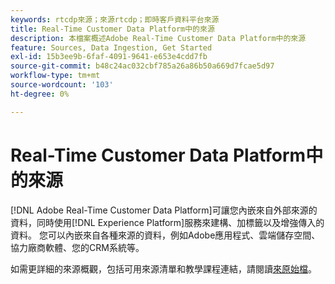 ```yaml
---
keywords: rtcdp來源；來源rtcdp；即時客戶資料平台來源
title: Real-Time Customer Data Platform中的來源
description: 本檔案概述Adobe Real-Time Customer Data Platform中的來源
feature: Sources, Data Ingestion, Get Started
exl-id: 15b3ee9b-6faf-4091-9641-e653e4cdd7fb
source-git-commit: b48c24ac032cbf785a26a86b50a669d7fcae5d97
workflow-type: tm+mt
source-wordcount: '103'
ht-degree: 0%

---
```


# Real-Time Customer Data Platform中的來源

[!DNL Adobe Real-Time Customer Data Platform]可讓您內嵌來自外部來源的資料，同時使用[!DNL Experience Platform]服務來建構、加標籤以及增強傳入的資料。 您可以內嵌來自各種來源的資料，例如Adobe應用程式、雲端儲存空間、協力廠商軟體、您的CRM系統等。

如需更詳細的來源概觀，包括可用來源清單和教學課程連結，請閱讀[來原始檔](../../sources/home.md)。
